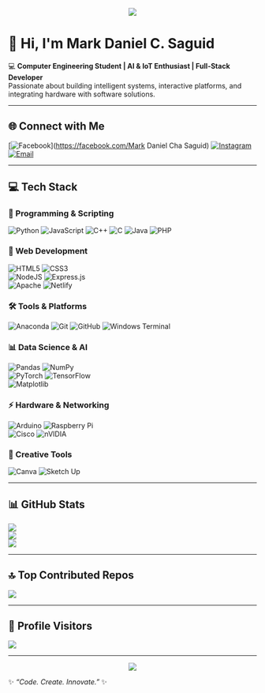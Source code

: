 <!-- Header Banner -->
<p align="center">
  <img src="https://capsule-render.vercel.app/api?type=waving&color=0:4fc3f7,100:1976d2&height=200&section=header&text=Mark%20Daniel%20C.%20Saguid&fontSize=35&fontColor=ffffff&animation=fadeIn&fontAlignY=35" />
</p>

# 👋 Hi, I'm Mark Daniel C. Saguid  

💻 **Computer Engineering Student | AI & IoT Enthusiast | Full-Stack Developer**  
Passionate about building intelligent systems, interactive platforms, and integrating hardware with software solutions.  

---

## 🌐 Connect with Me
[![Facebook](https://img.shields.io/badge/Facebook-%231877F2.svg?logo=Facebook&logoColor=white)](https://facebook.com/Mark Daniel Cha Saguid)
[![Instagram](https://img.shields.io/badge/Instagram-%23E4405F.svg?logo=Instagram&logoColor=white)](https://instagram.com/kram_daniel_saguid08)
[![Email](https://img.shields.io/badge/Email-D14836?logo=gmail&logoColor=white)](mailto:saguidmarkdaniel@gmail.com)

---

## 💻 Tech Stack
### 🔹 Programming & Scripting  
![Python](https://img.shields.io/badge/python-3670A0?style=for-the-badge&logo=python&logoColor=ffdd54) 
![JavaScript](https://img.shields.io/badge/javascript-%23323330.svg?style=for-the-badge&logo=javascript&logoColor=%23F7DF1E) 
![C++](https://img.shields.io/badge/c++-%2300599C.svg?style=for-the-badge&logo=c%2B%2B&logoColor=white) 
![C](https://img.shields.io/badge/c-%2300599C.svg?style=for-the-badge&logo=c&logoColor=white) 
![Java](https://img.shields.io/badge/java-%23ED8B00.svg?style=for-the-badge&logo=openjdk&logoColor=white) 
![PHP](https://img.shields.io/badge/php-%23777BB4.svg?style=for-the-badge&logo=php&logoColor=white)

### 🎨 Web Development  
![HTML5](https://img.shields.io/badge/html5-%23E34F26.svg?style=for-the-badge&logo=html5&logoColor=white) 
![CSS3](https://img.shields.io/badge/css3-%231572B6.svg?style=for-the-badge&logo=css3&logoColor=white)  
![NodeJS](https://img.shields.io/badge/node.js-6DA55F?style=for-the-badge&logo=node.js&logoColor=white) 
![Express.js](https://img.shields.io/badge/express.js-%23404d59.svg?style=for-the-badge&logo=express&logoColor=%2361DAFB)  
![Apache](https://img.shields.io/badge/apache-%23D42029.svg?style=for-the-badge&logo=apache&logoColor=white) 
![Netlify](https://img.shields.io/badge/netlify-%23000000.svg?style=for-the-badge&logo=netlify&logoColor=#00C7B7)

### 🛠 Tools & Platforms  
![Anaconda](https://img.shields.io/badge/Anaconda-%2344A833.svg?style=for-the-badge&logo=anaconda&logoColor=white) 
![Git](https://img.shields.io/badge/git-%23F05033.svg?style=for-the-badge&logo=git&logoColor=white) 
![GitHub](https://img.shields.io/badge/github-%23121011.svg?style=for-the-badge&logo=github&logoColor=white) 
![Windows Terminal](https://img.shields.io/badge/Windows%20Terminal-%234D4D4D.svg?style=for-the-badge&logo=windows-terminal&logoColor=white)

### 📊 Data Science & AI  
![Pandas](https://img.shields.io/badge/pandas-%23150458.svg?style=for-the-badge&logo=pandas&logoColor=white) 
![NumPy](https://img.shields.io/badge/numpy-%23013243.svg?style=for-the-badge&logo=numpy&logoColor=white)  
![PyTorch](https://img.shields.io/badge/PyTorch-%23EE4C2C.svg?style=for-the-badge&logo=PyTorch&logoColor=white) 
![TensorFlow](https://img.shields.io/badge/TensorFlow-%23FF6F00.svg?style=for-the-badge&logo=TensorFlow&logoColor=white)  
![Matplotlib](https://img.shields.io/badge/Matplotlib-%23ffffff.svg?style=for-the-badge&logo=Matplotlib&logoColor=black)

### ⚡ Hardware & Networking  
![Arduino](https://img.shields.io/badge/-Arduino-00979D?style=for-the-badge&logo=Arduino&logoColor=white) 
![Raspberry Pi](https://img.shields.io/badge/-Raspberry_Pi-C51A4A?style=for-the-badge&logo=Raspberry-Pi)  
![Cisco](https://img.shields.io/badge/cisco-%23049fd9.svg?style=for-the-badge&logo=cisco&logoColor=black) 
![nVIDIA](https://img.shields.io/badge/nVIDIA-%2376B900.svg?style=for-the-badge&logo=nVIDIA&logoColor=white)

### 🎨 Creative Tools  
![Canva](https://img.shields.io/badge/Canva-%2300C4CC.svg?style=for-the-badge&logo=Canva&logoColor=white) 
![Sketch Up](https://img.shields.io/badge/SketchUp-005F9E?style=for-the-badge&logo=sketchup&logoColor=white)  

---

## 📊 GitHub Stats
![](https://github-readme-stats.vercel.app/api?username=Mharky&theme=cobalt&hide_border=false&include_all_commits=true&count_private=false)  
![](https://nirzak-streak-stats.vercel.app/?user=Mharky&theme=cobalt&hide_border=false)  
![](https://github-readme-stats.vercel.app/api/top-langs/?username=Mharky&theme=cobalt&hide_border=false&include_all_commits=true&count_private=false&layout=compact)

---

## 🔝 Top Contributed Repos
![](https://github-contributor-stats.vercel.app/api?username=Mharky&limit=5&theme=shadow_green&combine_all_yearly_contributions=true)

---

## 👀 Profile Visitors  
[![](https://visitcount.itsvg.in/api?id=Mharky&icon=0&color=0)](https://visitcount.itsvg.in)

---

<!-- Footer Banner -->
<p align="center">
  <img src="https://capsule-render.vercel.app/api?type=waving&color=0:1976d2,100:4fc3f7&height=120&section=footer"/>
</p>

✨ *“Code. Create. Innovate.”* ✨
